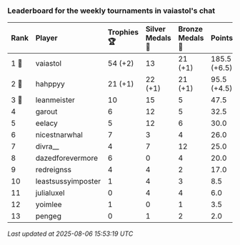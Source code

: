 ### Leaderboard for the weekly tournaments in vaiastol's chat

| Rank  | Player             | Trophies 🏆 | Silver Medals 🥈 | Bronze Medals 🥉 | Points       |
|:------|:-------------------|:------------|:-----------------|:-----------------|:-------------|
| 1 🥇  | vaiastol           | 54 (+2)     | 13               | 21 (+1)          | 185.5 (+6.5) |
| 2 🥈  | hahppyy            | 21 (+1)     | 22 (+1)          | 21 (+1)          | 95.5 (+4.5)  |
| 3 🥉  | leanmeister        | 10          | 15               | 5                | 47.5         |
| 4     | garout             | 6           | 12               | 5                | 32.5         |
| 5     | eelacy             | 5           | 12               | 6                | 30.0         |
| 6     | nicestnarwhal      | 7           | 3                | 4                | 26.0         |
| 7     | divra__            | 4           | 7                | 12               | 25.0         |
| 8     | dazedforevermore   | 6           | 0                | 4                | 20.0         |
| 9     | redreignss         | 4           | 4                | 2                | 17.0         |
| 10    | leastsussyimposter | 1           | 4                | 3                | 8.5          |
| 11    | julialuxel         | 0           | 4                | 4                | 6.0          |
| 12    | yoimlee            | 1           | 0                | 1                | 3.5          |
| 13    | pengeg             | 0           | 1                | 2                | 2.0          |

_Last updated at 2025-08-06 15:53:19 UTC_